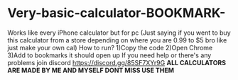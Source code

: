 # Very-basic-calculator-BOOKMARK-
Works like every iPhone calculator but for pc (Just saying if you went to buy this calculator from a store depending on where you are 0.99 to $5 bro like just make your own cal)
How to run?
1)Copy the code
2)Open Chrome
3)Add to bookmarks 
it should open up
If you need help or there's any problems join discord https://discord.gg/85SF7XYr9G
**ALL CALCULATORS ARE MADE BY ME AND MYSELF DONT MISS USE THEM**
